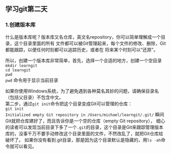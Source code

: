 ## 学习git第二天  
### 1.创建版本库  
   什么是版本库呢？版本库又名仓库，英文名repository，你可以简单理解成一个目录，这个目录里面的所有
文件都可以被Git管理起来，每个文件的修改、删除，Git都能跟踪，以便任何时刻都可以追踪历史，或者在
将来某个时刻可以“还原”。  
  
所以，创建一个版本库非常简单，首先，选择一个合适的地方，创建一个空目录  
`mkdir learngit`  
`cd learngit`  
`pwd`  
`pwd` 命令用于显示当前目录  
  
如果你使用Windows系统，为了避免遇到各种莫名其妙的问题，请确保目录名（包括父目录）不包含中文。  
第二步，通过`git init`命令把这个目录变成Git可以管理的仓库：  
` git init `  
  `Initialized empty Git repository in /Users/michael/learngit/.git/`
  瞬间Git就把仓库建好了，而且告诉你是一个空的仓库（empty Git repository），
  细心的读者可以发现当前目录下多了一个`.git`的目录，这个目录是Git来跟踪管理版本库的，没事千万不要手动修改这个目录里面的文件，不然改乱了，就把Git仓库给破坏了。
  如果你没有看到.git目录，那是因为这个目录默认是隐藏的，用`ls -ah`命令就可以看见。  
  